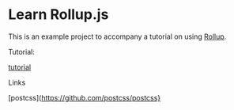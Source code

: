 # Learn Rollup.js

This is an example project to accompany a tutorial on using [Rollup](http://rollupjs.org/).

Tutorial:

[tutorial](https://code.lengstorf.com/learn-rollup-css/)


Links

[postcss](https://github.com/postcss/postcss}
